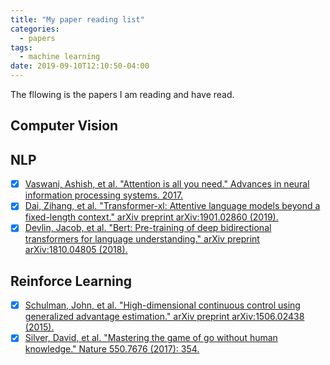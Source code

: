```yaml
---
title: "My paper reading list"
categories:
  - papers
tags:
  - machine learning
date: 2019-09-10T12:10:50-04:00
---
```


The fllowing is the papers I am reading and have read. 

## Computer Vision
## NLP
- [x] [Vaswani, Ashish, et al. "Attention is all you need." Advances in neural information processing systems. 2017.](http://papers.nips.cc/paper/7181-attention-is-all-you-need)
- [x] [Dai, Zihang, et al. "Transformer-xl: Attentive language models beyond a fixed-length context." arXiv preprint arXiv:1901.02860 (2019).](https://arxiv.org/abs/1901.02860)
- [x] [Devlin, Jacob, et al. "Bert: Pre-training of deep bidirectional transformers for language understanding." arXiv preprint arXiv:1810.04805 (2018).](https://arxiv.org/abs/1810.04805)

## Reinforce Learning
- [x] [Schulman, John, et al. "High-dimensional continuous control using generalized advantage estimation." arXiv preprint arXiv:1506.02438 (2015).](https://arxiv.org/abs/1506.02438) 
- [x] [Silver, David, et al. "Mastering the game of go without human knowledge." Nature 550.7676 (2017): 354.](http://discovery.ucl.ac.uk/10045895/1/agz_unformatted_nature.pdf)
